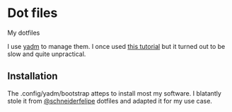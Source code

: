 # Dot files

My dotfiles

I use [yadm](https://yadm.io/docs/install#) to manage them. I once used [this tutorial](https://dev.to/bowmanjd/store-home-directory-config-files-dotfiles-in-git-using-bash-zsh-or-powershell-a-simple-approach-without-a-bare-repo-2if7)
but it turned out to be slow and quite unpractical. 

## Installation

The .config/yadm/bootstrap atteps to install most my software. I blatantly stole it from [@schneiderfelipe](https://github.com/schneiderfelipe/dotfiles/blob/main/up.sh)
dotfiles and adapted it for my use case.
